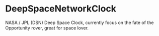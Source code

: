 # DeepSpaceNetworkClock
NASA / JPL (DSN) Deep Space Clock, currently focus on the fate of the Opportunity rover, great for space lover.
